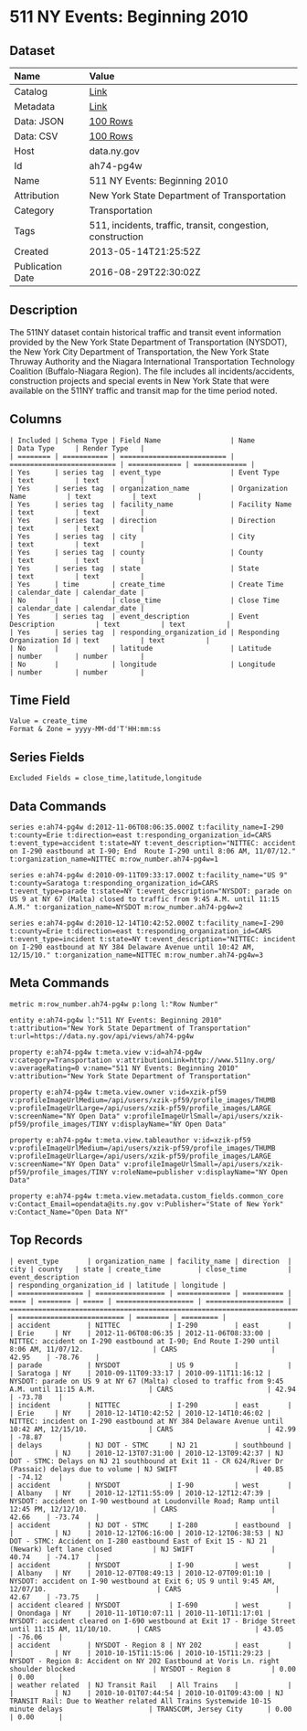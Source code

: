 # 511 NY Events: Beginning 2010

## Dataset

| Name | Value |
| :--- | :---- |
| Catalog | [Link](https://catalog.data.gov/dataset/511-ny-events-beginning-2010) |
| Metadata | [Link](https://data.ny.gov/api/views/ah74-pg4w) |
| Data: JSON | [100 Rows](https://data.ny.gov/api/views/ah74-pg4w/rows.json?max_rows=100) |
| Data: CSV | [100 Rows](https://data.ny.gov/api/views/ah74-pg4w/rows.csv?max_rows=100) |
| Host | data.ny.gov |
| Id | ah74-pg4w |
| Name | 511 NY Events: Beginning 2010 |
| Attribution | New York State Department of Transportation |
| Category | Transportation |
| Tags | 511, incidents, traffic, transit, congestion, construction |
| Created | 2013-05-14T21:25:52Z |
| Publication Date | 2016-08-29T22:30:02Z |

## Description

The 511NY dataset contain historical traffic and transit event information provided by the New York State Department of Transportation (NYSDOT), the New York City Department of Transportation, the New York State Thruway Authority and the Niagara International Transportation Technology Coalition (Buffalo-Niagara Region). The file includes all incidents/accidents, construction projects and special events in New York State that were available on the 511NY traffic and transit map for the time period noted.

## Columns

```ls
| Included | Schema Type | Field Name                 | Name                       | Data Type     | Render Type   |
| ======== | =========== | ========================== | ========================== | ============= | ============= |
| Yes      | series tag  | event_type                 | Event Type                 | text          | text          |
| Yes      | series tag  | organization_name          | Organization Name          | text          | text          |
| Yes      | series tag  | facility_name              | Facility Name              | text          | text          |
| Yes      | series tag  | direction                  | Direction                  | text          | text          |
| Yes      | series tag  | city                       | City                       | text          | text          |
| Yes      | series tag  | county                     | County                     | text          | text          |
| Yes      | series tag  | state                      | State                      | text          | text          |
| Yes      | time        | create_time                | Create Time                | calendar_date | calendar_date |
| No       |             | close_time                 | Close Time                 | calendar_date | calendar_date |
| Yes      | series tag  | event_description          | Event Description          | text          | text          |
| Yes      | series tag  | responding_organization_id | Responding Organization Id | text          | text          |
| No       |             | latitude                   | Latitude                   | number        | number        |
| No       |             | longitude                  | Longitude                  | number        | number        |
```

## Time Field

```ls
Value = create_time
Format & Zone = yyyy-MM-dd'T'HH:mm:ss
```

## Series Fields

```ls
Excluded Fields = close_time,latitude,longitude
```

## Data Commands

```ls
series e:ah74-pg4w d:2012-11-06T08:06:35.000Z t:facility_name=I-290 t:county=Erie t:direction=east t:responding_organization_id=CARS t:event_type=accident t:state=NY t:event_description="NITTEC: accident on I-290 eastbound at I-90; End  Route I-290 until 8:06 AM, 11/07/12." t:organization_name=NITTEC m:row_number.ah74-pg4w=1

series e:ah74-pg4w d:2010-09-11T09:33:17.000Z t:facility_name="US 9" t:county=Saratoga t:responding_organization_id=CARS t:event_type=parade t:state=NY t:event_description="NYSDOT: parade on US 9 at NY 67 (Malta) closed to traffic from 9:45 A.M. until 11:15 A.M." t:organization_name=NYSDOT m:row_number.ah74-pg4w=2

series e:ah74-pg4w d:2010-12-14T10:42:52.000Z t:facility_name=I-290 t:county=Erie t:direction=east t:responding_organization_id=CARS t:event_type=incident t:state=NY t:event_description="NITTEC: incident on I-290 eastbound at NY 384 Delaware Avenue until 10:42 AM, 12/15/10." t:organization_name=NITTEC m:row_number.ah74-pg4w=3
```

## Meta Commands

```ls
metric m:row_number.ah74-pg4w p:long l:"Row Number"

entity e:ah74-pg4w l:"511 NY Events: Beginning 2010" t:attribution="New York State Department of Transportation" t:url=https://data.ny.gov/api/views/ah74-pg4w

property e:ah74-pg4w t:meta.view v:id=ah74-pg4w v:category=Transportation v:attributionLink=http://www.511ny.org/ v:averageRating=0 v:name="511 NY Events: Beginning 2010" v:attribution="New York State Department of Transportation"

property e:ah74-pg4w t:meta.view.owner v:id=xzik-pf59 v:profileImageUrlMedium=/api/users/xzik-pf59/profile_images/THUMB v:profileImageUrlLarge=/api/users/xzik-pf59/profile_images/LARGE v:screenName="NY Open Data" v:profileImageUrlSmall=/api/users/xzik-pf59/profile_images/TINY v:displayName="NY Open Data"

property e:ah74-pg4w t:meta.view.tableauthor v:id=xzik-pf59 v:profileImageUrlMedium=/api/users/xzik-pf59/profile_images/THUMB v:profileImageUrlLarge=/api/users/xzik-pf59/profile_images/LARGE v:screenName="NY Open Data" v:profileImageUrlSmall=/api/users/xzik-pf59/profile_images/TINY v:roleName=publisher v:displayName="NY Open Data"

property e:ah74-pg4w t:meta.view.metadata.custom_fields.common_core v:Contact_Email=opendata@its.ny.gov v:Publisher="State of New York" v:Contact_Name="Open Data NY"
```

## Top Records

```ls
| event_type       | organization_name | facility_name | direction  | city | county   | state | create_time         | close_time          | event_description                                                                                     | responding_organization_id | latitude | longitude | 
| ================ | ================= | ============= | ========== | ==== | ======== | ===== | =================== | =================== | ===================================================================================================== | ========================== | ======== | ========= | 
| accident         | NITTEC            | I-290         | east       |      | Erie     | NY    | 2012-11-06T08:06:35 | 2012-11-06T08:33:00 | NITTEC: accident on I-290 eastbound at I-90; End Route I-290 until 8:06 AM, 11/07/12.                 | CARS                       | 42.95    | -78.76    | 
| parade           | NYSDOT            | US 9          |            |      | Saratoga | NY    | 2010-09-11T09:33:17 | 2010-09-11T11:16:12 | NYSDOT: parade on US 9 at NY 67 (Malta) closed to traffic from 9:45 A.M. until 11:15 A.M.             | CARS                       | 42.94    | -73.78    | 
| incident         | NITTEC            | I-290         | east       |      | Erie     | NY    | 2010-12-14T10:42:52 | 2010-12-14T10:46:02 | NITTEC: incident on I-290 eastbound at NY 384 Delaware Avenue until 10:42 AM, 12/15/10.               | CARS                       | 42.99    | -78.87    | 
| delays           | NJ DOT - STMC     | NJ 21         | southbound |      |          | NJ    | 2010-12-13T07:31:00 | 2010-12-13T09:42:37 | NJ DOT - STMC: Delays on NJ 21 southbound at Exit 11 - CR 624/River Dr (Passaic) delays due to volume | NJ SWIFT                   | 40.85    | -74.12    | 
| accident         | NYSDOT            | I-90          | west       |      | Albany   | NY    | 2010-12-12T11:55:09 | 2010-12-12T12:47:39 | NYSDOT: accident on I-90 westbound at Loudonville Road; Ramp until 12:45 PM, 12/12/10.                | CARS                       | 42.66    | -73.74    | 
| accident         | NJ DOT - STMC     | I-280         | eastbound  |      |          | NJ    | 2010-12-12T06:16:00 | 2010-12-12T06:38:53 | NJ DOT - STMC: Accident on I-280 eastbound East of Exit 15 - NJ 21 (Newark) left lane closed          | NJ SWIFT                   | 40.74    | -74.17    | 
| accident         | NYSDOT            | I-90          | west       |      | Albany   | NY    | 2010-12-07T08:49:13 | 2010-12-07T09:01:10 | NYSDOT: accident on I-90 westbound at Exit 6; US 9 until 9:45 AM, 12/07/10.                           | CARS                       | 42.67    | -73.75    | 
| accident cleared | NYSDOT            | I-690         | west       |      | Onondaga | NY    | 2010-11-10T10:07:11 | 2010-11-10T11:17:01 | NYSDOT: accident cleared on I-690 westbound at Exit 17 - Bridge Street until 11:15 AM, 11/10/10.      | CARS                       | 43.05    | -76.06    | 
| accident         | NYSDOT - Region 8 | NY 202        | east       |      |          | NY    | 2010-10-15T11:15:06 | 2010-10-15T11:29:23 | NYSDOT - Region 8: Accident on NY 202 Eastbound at Voris Ln. right shoulder blocked                   | NYSDOT - Region 8          | 0.00     | 0.00      | 
| weather related  | NJ Transit Rail   | All Trains    |            |      |          | NJ    | 2010-10-01T07:44:54 | 2010-10-01T09:43:00 | NJ TRANSIT Rail: Due to Weather related All Trains Systemwide 10-15 minute delays                     | TRANSCOM, Jersey City      | 0.00     | 0.00      | 
```